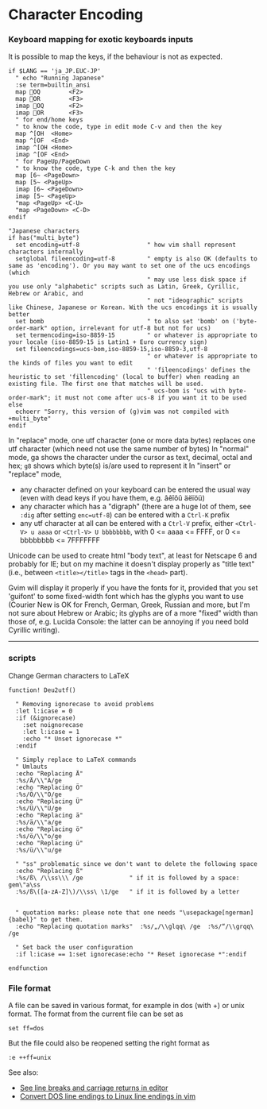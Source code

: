 # Character Encoding

### Keyboard mapping for exotic keyboards inputs


It is possible to map the keys, if the behaviour is not as expected.

```vim
if $LANG == 'ja_JP.EUC-JP'
  " echo "Running Japanese"
  :se term=builtin_ansi
  map OQ        <F2>
  map OR        <F3>
  imap OQ       <F2>
  imap OR       <F3>
  " for end/home keys
  " to know the code, type in edit mode C-v and then the key
  map ^[OH  <Home>  
  map ^[OF  <End>  
  imap ^[OH <Home>  
  imap ^[OF <End>
  " for PageUp/PageDown  
  " to know the code, type C-k and then the key
  map [6~ <PageDown>  
  map [5~ <PageUp>  
  imap [6~ <PageDown>  
  imap [5~ <PageUp>  
  "map <PageUp> <C-U>  
  "map <PageDown> <C-D>
endif

"Japanese characters
if has("multi_byte")
  set encoding=utf-8                   " how vim shall represent characters internally
  setglobal fileencoding=utf-8         " empty is also OK (defaults to same as 'encoding'). Or you may want to set one of the ucs encodings (which
                                       " may use less disk space if you use only "alphabetic" scripts such as Latin, Greek, Cyrillic, Hebrew or Arabic, and
                                       " not "ideographic" scripts like Chinese, Japanese or Korean. With the ucs encodings it is usually better
  set bomb                             " to also set 'bomb' on ('byte-order-mark" option, irrelevant for utf-8 but not for ucs)
  set termencoding=iso-8859-15         " or whatever is appropriate to your locale (iso-8859-15 is Latin1 + Euro currency sign)
  set fileencodings=ucs-bom,iso-8859-15,iso-8859-3,utf-8
                                       " or whatever is appropriate to the kinds of files you want to edit
                                       " 'fileencodings' defines the heuristic to set 'fillencoding' (local to buffer) when reading an existing file. The first one that matches will be used.
                                       " ucs-bom is "ucs with byte-order-mark"; it must not come after ucs-8 if you want it to be used
else
  echoerr "Sorry, this version of (g)vim was not compiled with +multi_byte"
endif
```

In "replace" mode, one utf character (one or more data bytes) replaces one utf character (which need not use the same number of bytes) 
In "normal" mode, ga shows the character under the cursor as text, decimal, octal and hex; `g8` shows which byte(s) is/are used to represent it
In "insert" or "replace" mode, 
- any character defined on your keyboard can be entered the usual way (even with dead keys if you have them, e.g. âêîôû  äëïöü)
- any character which has a "digraph" (there are a huge lot of them, see `:dig` after setting `enc=utf-8`) can be entered with a `Ctrl-K` prefix
- any utf character at all can be entered with a `Ctrl-V` prefix, either `<Ctrl-V> u aaaa` or `<Ctrl-V> U bbbbbbbb`, with 0 <= aaaa <= FFFF, or 0 <= bbbbbbbb <= 7FFFFFFF

Unicode can be used to create html "body text", at least for Netscape 6 and probably for IE; but on my machine it doesn't display properly as "title text" (i.e., between `<title></title>` tags in the  `<head>` part).

Gvim will display it properly if you have the fonts for it, provided that you set 'guifont' to some fixed-width font which has the glyphs you want to use (Courier New is OK for French, German, Greek, Russian and more, but I'm not sure about Hebrew or Arabic; its glyphs are of a more "fixed" width than those of, e.g. Lucida Console: the latter can be annoying if you need bold Cyrillic writing).

---

### scripts

Change German characters to LaTeX

```vim
function! Deu2utf()

  " Removing ignorecase to avoid problems
  :let l:icase = 0
  :if (&ignorecase)
    :set noignorecase
    :let l:icase = 1
    :echo "* Unset ignorecase *"
  :endif

  " Simply replace to LaTeX commands
  " Umlauts
  :echo "Replacing Ä"  
  :%s/Ä/\\"A/ge  
  :echo "Replacing Ö"  
  :%s/Ö/\\"O/ge  
  :echo "Replacing Ü"  
  :%s/Ü/\\"U/ge  
  :echo "Replacing ä"  
  :%s/ä/\\"a/ge  
  :echo "Replacing ö"  
  :%s/ö/\\"o/ge  
  :echo "Replacing ü"  
  :%s/ü/\\"u/ge 

  " "ss" problematic since we don't want to delete the following space
  :echo "Replacing ß"
  :%s/ß\ /\\ss\\\ /ge             " if it is followed by a space: gem\"a\ss
  :%s/ß\([a-zA-Z]\)/\\ss\ \1/ge   " if it is followed by a letter


  " quotation marks: please note that one needs "\usepackage[ngerman]{babel}" to get them.
  :echo "Replacing quotation marks"  :%s/„/\\glqq\ /ge  :%s/“/\\grqq\ /ge

  " Set back the user configuration
  :if l:icase == 1:set ignorecase:echo "* Reset ignorecase *":endif

endfunction
```

### File format

A file can be saved in various format, for example in dos (with <CR>+<LF>) or unix format. The format from the current file can be set as

```vim
set ff=dos
```

But the file could also be reopened setting the right format as

```vim
:e ++ff=unix
```

See also:
- [See line breaks and carriage returns in editor](https://stackoverflow.com/q/3860519/3337196)
- [Convert DOS line endings to Linux line endings in vim](https://stackoverflow.com/q/82726/3337196)
